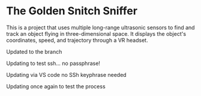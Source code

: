 # The Golden Snitch Sniffer
This is a project that uses multiple long-range ultrasonic sensors to find and track
an object flying in three-dimensional space. It displays the object's coordinates,
speed, and trajectory through a VR headset.

Updated to the branch

Updating to test ssh... no passphrase!

Updating via VS code no SSh keyphrase needed

Updating once again to test the process